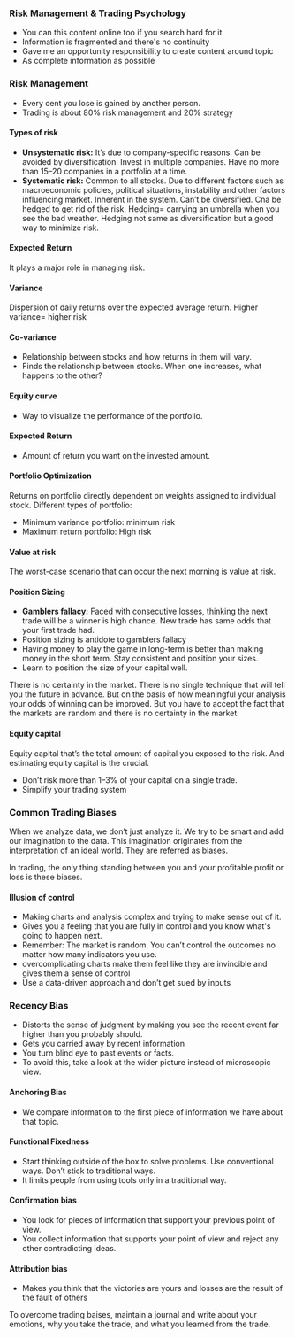 ---
---

### Risk Management & Trading Psychology
-   You can this content online too if you search hard for it. 
-   Information is fragmented and there's no continuity
-   Gave me an opportunity responsibility to create content around topic
-   As complete information as possible

### Risk Management

-   Every cent you lose is gained by another person. 
-   Trading is about 80% risk management and 20% strategy

#### Types of risk

-   **Unsystematic risk:** It’s due to company-specific reasons. Can be avoided by diversification. Invest in multiple companies. Have no more than 15–20 companies in a portfolio at a time.
-   **Systematic risk:** Common to all stocks. Due to different factors such as macroeconomic policies, political situations, instability and other factors influencing market. Inherent in the system. Can’t be diversified. Cna be hedged to get rid of the risk. Hedging= carrying an umbrella when you see the bad weather. Hedging not same as diversification but a good way to minimize risk.

#### Expected Return

It plays a major role in managing risk.

#### Variance

Dispersion of daily returns over the expected average return. Higher variance= higher risk

#### Co-variance

-   Relationship between stocks and how returns in them will vary. 
-   Finds the relationship between stocks. When one increases, what happens to the other?

#### Equity curve

-   Way to visualize the performance of the portfolio. 

#### Expected Return

-   Amount of return you want on the invested amount. 

#### Portfolio Optimization

Returns on portfolio directly dependent on weights assigned to individual stock. Different types of portfolio:

-   Minimum variance portfolio: minimum risk
-   Maximum return portfolio: High risk

#### Value at risk

The worst-case scenario that can occur the next morning is value at risk.

#### Position Sizing

-   **Gamblers fallacy:** Faced with consecutive losses, thinking the next trade will be a winner is high chance. New trade has same odds that your first trade had. 
-   Position sizing is antidote to gamblers fallacy
-   Having money to play the game in long-term is better than making money in the short term. Stay consistent and position your sizes.
-   Learn to position the size of your capital well. 

  

There is no certainty in the market. There is no single technique that will tell you the future in advance. But on the basis of how meaningful your analysis your odds of winning can be improved. But you have to accept the fact that the markets are random and there is no certainty in the market.

#### Equity capital

Equity capital that’s the total amount of capital you exposed to the risk. And estimating equity capital is the crucial.

-   Don’t risk more than 1–3% of your capital on a single trade.
-   Simplify your trading system

### Common Trading Biases

When we analyze data, we don’t just analyze it. We try to be smart and add our imagination to the data. This imagination originates from the interpretation of an ideal world. They are referred as biases. 

In trading, the only thing standing between you and your profitable profit or loss is these biases.

  

#### Illusion of control

-   Making charts and analysis complex and trying to make sense out of it. 
-   Gives you a feeling that you are fully in control and you know what's going to happen next.
-   Remember: The market is random. You can’t control the outcomes no matter how many indicators you use.
-   overcomplicating charts make them feel like they are invincible and gives them a sense of control
-   Use a data-driven approach and don’t get sued by inputs

### Recency Bias

-   Distorts the sense of judgment by making you see the recent event far higher than you probably should. 
-   Gets you carried away by recent information
-   You turn blind eye to past events or facts. 
-   To avoid this, take a look at the wider picture instead of microscopic view.

#### Anchoring Bias

-   We compare information to the first piece of information we have about that topic.

#### Functional Fixedness

-   Start thinking outside of the box to solve problems. Use conventional ways. Don’t stick to traditional ways.
-   It limits people from using tools only in a traditional way.

#### Confirmation bias

-   You look for pieces of information that support your previous point of view. 
-   You collect information that supports your point of view and reject any other contradicting ideas.

#### Attribution bias

-   Makes you think that the victories are yours and losses are the result of the fault of others

To overcome trading baises, maintain a journal and write about your emotions, why you take the trade, and what you learned from the trade.